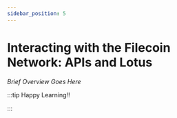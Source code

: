 ```yaml
---
sidebar_position: 5
---
```


# Interacting with the Filecoin Network: APIs and Lotus

_Brief Overview Goes Here_

:::tip Happy Learning!!

<QuestButton text="Go To Quest" link="" />

:::

